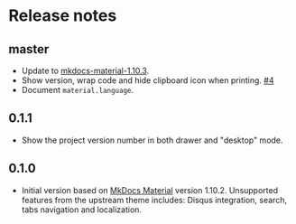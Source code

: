 # Release notes

## master

 - Update to [mkdocs-material-1.10.3].
 - Show version, wrap code and hide clipboard icon when printing. [#4]
 - Document `material.language`.

 [mkdocs-material-1.10.3]: https://github.com/squidfunk/mkdocs-material/releases/tag/1.10.3
 [#4]: https://github.com/jonas/paradox-material-theme/issues/4

## 0.1.1

 - Show the project version number in both drawer and "desktop" mode.

## 0.1.0

 - Initial version based on [MkDocs Material] version 1.10.2. Unsupported
   features from the upstream theme includes: Disqus integration, search,
   tabs navigation and localization.

 [MkDocs Material]: https://github.com/squidfunk/mkdocs-material
